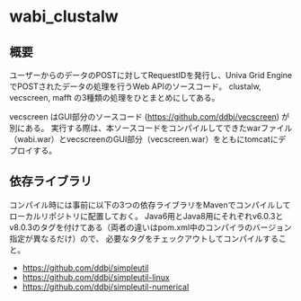 # wabi_clustalw
## 概要
ユーザーからのデータのPOSTに対してRequestIDを発行し、Univa Grid EngineでPOSTされたデータの処理を行うWeb APIのソースコード。
clustalw, vecscreen, mafft の3種類の処理をひとまとめにしてある。

vecscreen はGUI部分のソースコード (https://github.com/ddbj/vecscreen) が別にある。
実行する際は、本ソースコードをコンパイルしてできたwarファイル（wabi.war）とvecscreenのGUI部分（vecscreen.war）をともにtomcatにデプロイする。

## 依存ライブラリ
コンパイル時には事前に以下の3つの依存ライブラリをMavenでコンパイルしてローカルリポジトリに配置しておく。
Java6用とJava8用にそれぞれv6.0.3とv8.0.3のタグを付けてある（両者の違いはpom.xml中のコンパイラのバージョン指定が異なるだけ）ので、
必要なタグをチェックアウトしてコンパイルすること。

* https://github.com/ddbj/simpleutil
* https://github.com/ddbj/simpleutil-linux
* https://github.com/ddbj/simpleutil-numerical
